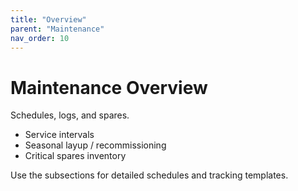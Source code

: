 ```yaml
---
title: "Overview"
parent: "Maintenance"
nav_order: 10
---
```


# Maintenance Overview

Schedules, logs, and spares.

- Service intervals
- Seasonal layup / recommissioning
- Critical spares inventory

Use the subsections for detailed schedules and tracking templates.
